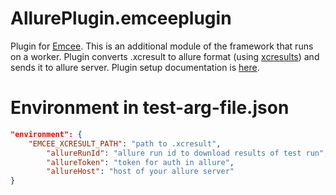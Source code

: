 # AllurePlugin.emceeplugin

Plugin for [Emcee](https://github.com/avito-tech/Emcee/wiki). This is an additional module of the framework that runs on a worker. 
Plugin converts .xcresult to allure format (using [xcresults](https://github.com/eroshenkoam/xcresults)) and sends it to allure server.
Plugin setup documentation is [here](https://github.com/avito-tech/Emcee/wiki/Plugins).

# Environment in test-arg-file.json

```json
"environment": {
	"EMCEE_XCRESULT_PATH": "path to .xcresult",
     	"allureRunId": "allure run id to download results of test run",
     	"allureToken": "token for auth in allure",
     	"allureHost": "host of your allure server"
}
```
